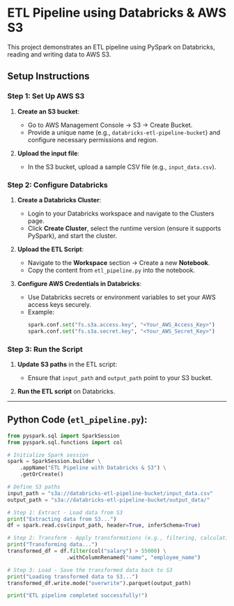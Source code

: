 # ETL Pipeline using Databricks & AWS S3

This project demonstrates an ETL pipeline using PySpark on Databricks, reading and writing data to AWS S3.

## Setup Instructions

### Step 1: Set Up AWS S3
1. **Create an S3 bucket**:
   - Go to AWS Management Console → S3 → Create Bucket.
   - Provide a unique name (e.g., `databricks-etl-pipeline-bucket`) and configure necessary permissions and region.
   
2. **Upload the input file**:
   - In the S3 bucket, upload a sample CSV file (e.g., `input_data.csv`).

### Step 2: Configure Databricks
1. **Create a Databricks Cluster**:
   - Login to your Databricks workspace and navigate to the Clusters page.
   - Click **Create Cluster**, select the runtime version (ensure it supports PySpark), and start the cluster.

2. **Upload the ETL Script**:
   - Navigate to the **Workspace** section → Create a new **Notebook**.
   - Copy the content from `etl_pipeline.py` into the notebook.

3. **Configure AWS Credentials in Databricks**:
   - Use Databricks secrets or environment variables to set your AWS access keys securely.
   - Example:
     ```python
     spark.conf.set("fs.s3a.access.key", "<Your_AWS_Access_Key>")
     spark.conf.set("fs.s3a.secret.key", "<Your_AWS_Secret_Key>")
     ```

### Step 3: Run the Script
1. **Update S3 paths** in the ETL script:
   - Ensure that `input_path` and `output_path` point to your S3 bucket.
   
2. **Run the ETL script** on Databricks.

---

## Python Code (`etl_pipeline.py`):
```python
from pyspark.sql import SparkSession
from pyspark.sql.functions import col

# Initialize Spark session
spark = SparkSession.builder \
    .appName("ETL Pipeline with Databricks & S3") \
    .getOrCreate()

# Define S3 paths
input_path = "s3a://databricks-etl-pipeline-bucket/input_data.csv"
output_path = "s3a://databricks-etl-pipeline-bucket/output_data/"

# Step 1: Extract - Load data from S3
print("Extracting data from S3...")
df = spark.read.csv(input_path, header=True, inferSchema=True)

# Step 2: Transform - Apply transformations (e.g., filtering, calculating)
print("Transforming data...")
transformed_df = df.filter(col("salary") > 55000) \
                   .withColumnRenamed("name", "employee_name")

# Step 3: Load - Save the transformed data back to S3
print("Loading transformed data to S3...")
transformed_df.write.mode("overwrite").parquet(output_path)

print("ETL pipeline completed successfully!")
